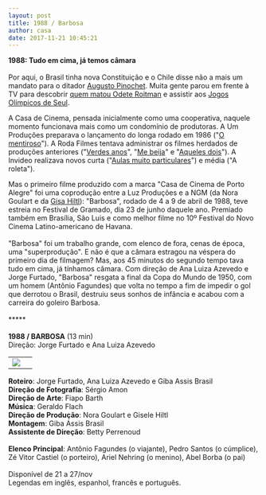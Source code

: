 ```yaml
---
layout: post
title: 1988 / Barbosa
author: casa
date: 2017-11-21 10:45:21
---
```

**1988: Tudo em cima, já temos câmara**\
\
Por aqui, o Brasil tinha nova Constituição e o Chile disse não a mais um mandato para o ditador [Augusto Pinochet](https://brasil.elpais.com/brasil/2016/10/06/internacional/1475720894_534437.html). Muita gente parou em frente à TV para descobrir [quem matou Odete Roitman](https://pt.wikipedia.org/wiki/Vale_Tudo) e assistir aos [Jogos Olímpicos de Seul](https://youtu.be/NxxbLJp_qLs). 

A Casa de Cinema, pensada inicialmente como uma cooperativa, naquele momento funcionava mais como um condomínio de produtoras. A Um Produções preparava o lançamento do longa rodado em 1986 ("[O mentiroso](https://www.casacinepoa.com.br/filmes/o-mentiroso/)"). A Roda Filmes tentava administrar os filmes herdados de produções anteriores ("[Verdes anos](https://www.casacinepoa.com.br/filmes/verdes-anos/)", "[Me beija](https://www.casacinepoa.com.br/filmes/me-beija/)" e "[Aqueles dois](https://www.casacinepoa.com.br/filmes/aqueles-dois/)"). A Invideo realizava novos curta ("[Aulas muito particulares](https://www.casacinepoa.com.br/filmes/aulas-muito-particulares/)") e média ("A roleta").

Mas o primeiro filme produzido com a marca "Casa de Cinema de Porto Alegre" foi uma coprodução entre a Luz Produções e a NGM (da Nora Goulart e da [Gisa Hiltl](http://www.imdb.com/name/nm0385219/)): "Barbosa", rodado de 4 a 9 de abril de 1988, teve estreia no Festival de Gramado, dia 23 de junho daquele ano. Premiado também em Brasília, São Luis e como melhor filme no 10º Festival do Novo Cinema Latino-americano de Havana.\
\
"Barbosa" foi um trabalho grande, com elenco de fora, cenas de época, uma "superprodução". E não é que a câmara estragou na véspera do primeiro dia de filmagem? Mas, aos 45 minutos do segundo tempo tava tudo em cima, já tínhamos câmara. Com direção de Ana Luiza Azevedo e Jorge Furtado, "Barbosa" resgata a final da Copa do Mundo de 1950, com um homem (Antônio Fagundes) que volta no tempo a fim de impedir o gol que derrotou o Brasil, destruiu seus sonhos de infância e acabou com a carreira do goleiro Barbosa.\
\
\*\*\*\**\
\
**1988 / BARBOSA** (13 min)\
Direção: Jorge Furtado e Ana Luiza Azevedo

|                                                                                                                                                                 |     |
| --------------------------------------------------------------------------------------------------------------------------------------------------------------- | --- |
| [![](https://arquivo.casacinepoa.com.br/sites/default/files/images/barb-im_0.jpg)](https://arquivo.casacinepoa.com.br/sites/default/files/images/barb-imgr.jpg) |     |

**Roteiro**: Jorge Furtado, Ana Luiza Azevedo e Giba Assis Brasil\
**Direção de Fotografia**: Sérgio Amon\
**Direção de Arte**: Fiapo Barth\
**Música**: Geraldo Flach\
**Direção de Produção**: Nora Goulart e Gisele Hiltl\
**Montagem**: Giba Assis Brasil\
**Assistente de Direção**: Betty Perrenoud\
\
**Elenco Principal**: Antônio Fagundes (o viajante), Pedro Santos (o cúmplice), Zé Vitor Castiel (o porteiro), Ariel Nehring (o menino), Abel Borba (o pai)\
\
Disponível de 21 a 27/nov\
Legendas em inglês, espanhol, francês e português.